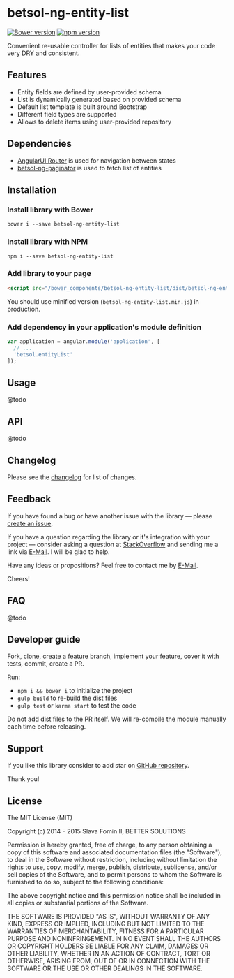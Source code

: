 # betsol-ng-entity-list

[![Bower version](https://badge.fury.io/bo/betsol-ng-entity-list.svg)](http://badge.fury.io/bo/betsol-ng-entity-list)
[![npm version](https://badge.fury.io/js/betsol-ng-entity-list.svg)](http://badge.fury.io/js/betsol-ng-entity-list)


Convenient re-usable controller for lists of entities that makes your code very DRY and consistent.


## Features

- Entity fields are defined by user-provided schema
- List is dynamically generated based on provided schema
- Default list template is built around Bootstrap
- Different field types are supported
- Allows to delete items using user-provided repository


## Dependencies

- [AngularUI Router][ui-router] is used for navigation between states
- [betsol-ng-paginator][bs-paginator] is used to fetch list of entities


## Installation

### Install library with Bower

`bower i --save betsol-ng-entity-list`


### Install library with NPM

`npm i --save betsol-ng-entity-list`


### Add library to your page

``` html
<script src="/bower_components/betsol-ng-entity-list/dist/betsol-ng-entity-list.js"></script>
```

You should use minified version (`betsol-ng-entity-list.min.js`) in production.


### Add dependency in your application's module definition

``` javascript
var application = angular.module('application', [
  // ...
  'betsol.entityList'
]);
```


## Usage

@todo


## API

@todo


## Changelog

Please see the [changelog][changelog] for list of changes.


## Feedback

If you have found a bug or have another issue with the library —
please [create an issue][new-issue].

If you have a question regarding the library or it's integration with your project —
consider asking a question at [StackOverflow][so-ask] and sending me a
link via [E-Mail][email]. I will be glad to help.

Have any ideas or propositions? Feel free to contact me by [E-Mail][email].

Cheers!


## FAQ

@todo


## Developer guide

Fork, clone, create a feature branch, implement your feature, cover it with tests, commit, create a PR.

Run:

- `npm i && bower i` to initialize the project
- `gulp build` to re-build the dist files
- `gulp test` or `karma start` to test the code

Do not add dist files to the PR itself.
We will re-compile the module manually each time before releasing.


## Support

If you like this library consider to add star on [GitHub repository][repo-gh].

Thank you!


## License

The MIT License (MIT)

Copyright (c) 2014 - 2015 Slava Fomin II, BETTER SOLUTIONS

Permission is hereby granted, free of charge, to any person obtaining a copy
of this software and associated documentation files (the "Software"), to deal
in the Software without restriction, including without limitation the rights
to use, copy, modify, merge, publish, distribute, sublicense, and/or sell
copies of the Software, and to permit persons to whom the Software is
furnished to do so, subject to the following conditions:

The above copyright notice and this permission notice shall be included in
all copies or substantial portions of the Software.

THE SOFTWARE IS PROVIDED "AS IS", WITHOUT WARRANTY OF ANY KIND, EXPRESS OR
IMPLIED, INCLUDING BUT NOT LIMITED TO THE WARRANTIES OF MERCHANTABILITY,
FITNESS FOR A PARTICULAR PURPOSE AND NONINFRINGEMENT. IN NO EVENT SHALL THE
AUTHORS OR COPYRIGHT HOLDERS BE LIABLE FOR ANY CLAIM, DAMAGES OR OTHER
LIABILITY, WHETHER IN AN ACTION OF CONTRACT, TORT OR OTHERWISE, ARISING FROM,
OUT OF OR IN CONNECTION WITH THE SOFTWARE OR THE USE OR OTHER DEALINGS IN
THE SOFTWARE.

  [changelog]:    changelog.md
  [so-ask]:       http://stackoverflow.com/questions/ask?tags=angularjs,javascript
  [email]:        mailto:s.fomin@betsol.ru
  [new-issue]:    https://github.com/betsol/ng-entity-list/issues/new
  [gulp]:         http://gulpjs.com/
  [repo-gh]:      https://github.com/betsol/ng-entity-list
  [bs-paginator]: https://github.com/betsol/ng-paginator
  [ui-router]:    https://github.com/angular-ui/ui-router
